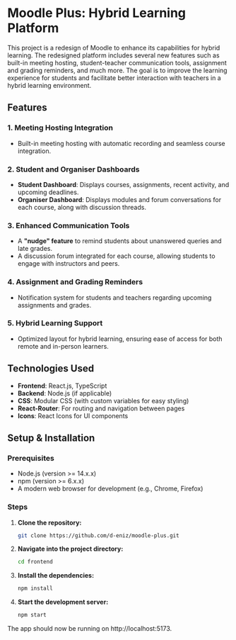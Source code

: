 # Moodle Plus: Hybrid Learning Platform

This project is a redesign of Moodle to enhance its capabilities for hybrid learning. The redesigned platform includes several new features such as built-in meeting hosting, student-teacher communication tools, assignment and grading reminders, and much more. The goal is to improve the learning experience for students and facilitate better interaction with teachers in a hybrid learning environment.

## Features

### 1. **Meeting Hosting Integration**
   - Built-in meeting hosting with automatic recording and seamless course integration.
   
### 2. **Student and Organiser Dashboards**
   - **Student Dashboard**: Displays courses, assignments, recent activity, and upcoming deadlines.
   - **Organiser Dashboard**: Displays modules and forum conversations for each course, along with discussion threads.
   
### 3. **Enhanced Communication Tools**
   - A **"nudge" feature** to remind students about unanswered queries and late grades.
   - A discussion forum integrated for each course, allowing students to engage with instructors and peers.

### 4. **Assignment and Grading Reminders**
   - Notification system for students and teachers regarding upcoming assignments and grades.

### 5. **Hybrid Learning Support**
   - Optimized layout for hybrid learning, ensuring ease of access for both remote and in-person learners.
   
## Technologies Used

- **Frontend**: React.js, TypeScript
- **Backend**: Node.js (if applicable)
- **CSS**: Modular CSS (with custom variables for easy styling)
- **React-Router**: For routing and navigation between pages
- **Icons**: React Icons for UI components

## Setup & Installation

### Prerequisites
- Node.js (version >= 14.x.x)
- npm (version >= 6.x.x)
- A modern web browser for development (e.g., Chrome, Firefox)

### Steps

1. **Clone the repository:**

   ```bash
   git clone https://github.com/d-eniz/moodle-plus.git
   ```

2. **Navigate into the project directory:**

    ```bash
    cd frontend
    ```

3. **Install the dependencies:**

    ```bash
    npm install
    ```

4. **Start the development server:**

    ```bash
    npm start
    ```

The app should now be running on http://localhost:5173.